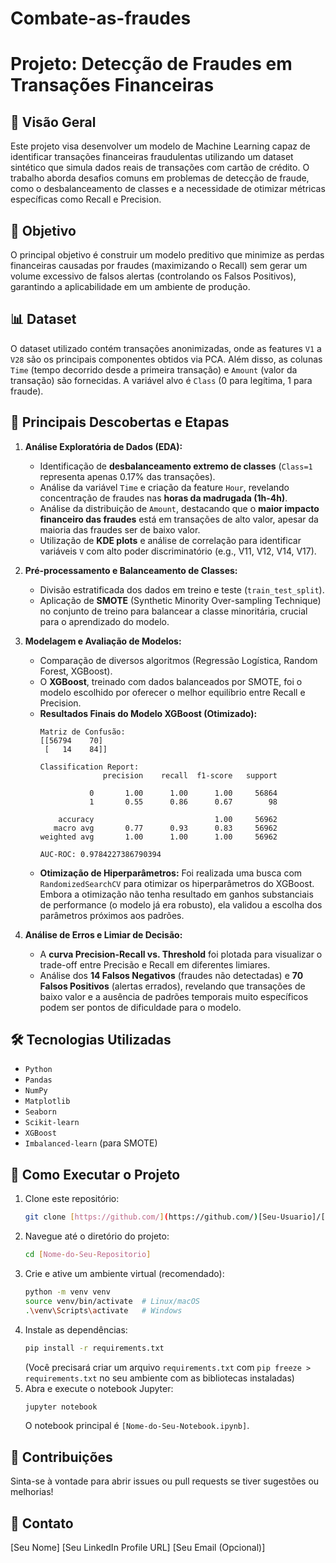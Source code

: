 # Combate-as-fraudes

# Projeto: Detecção de Fraudes em Transações Financeiras

## 🚀 Visão Geral

Este projeto visa desenvolver um modelo de Machine Learning capaz de identificar transações financeiras fraudulentas utilizando um dataset sintético que simula dados reais de transações com cartão de crédito. O trabalho aborda desafios comuns em problemas de detecção de fraude, como o desbalanceamento de classes e a necessidade de otimizar métricas específicas como Recall e Precision.

## 🎯 Objetivo

O principal objetivo é construir um modelo preditivo que minimize as perdas financeiras causadas por fraudes (maximizando o Recall) sem gerar um volume excessivo de falsos alertas (controlando os Falsos Positivos), garantindo a aplicabilidade em um ambiente de produção.

## 📊 Dataset

O dataset utilizado contém transações anonimizadas, onde as features `V1` a `V28` são os principais componentes obtidos via PCA. Além disso, as colunas `Time` (tempo decorrido desde a primeira transação) e `Amount` (valor da transação) são fornecidas. A variável alvo é `Class` (0 para legítima, 1 para fraude).

## 🔑 Principais Descobertas e Etapas

1.  **Análise Exploratória de Dados (EDA):**
    * Identificação de **desbalanceamento extremo de classes** (`Class=1` representa apenas 0.17% das transações).
    * Análise da variável `Time` e criação da feature `Hour`, revelando concentração de fraudes nas **horas da madrugada (1h-4h)**.
    * Análise da distribuição de `Amount`, destacando que o **maior impacto financeiro das fraudes** está em transações de alto valor, apesar da maioria das fraudes ser de baixo valor.
    * Utilização de **KDE plots** e análise de correlação para identificar variáveis `V` com alto poder discriminatório (e.g., V11, V12, V14, V17).

2.  **Pré-processamento e Balanceamento de Classes:**
    * Divisão estratificada dos dados em treino e teste (`train_test_split`).
    * Aplicação de **SMOTE** (Synthetic Minority Over-sampling Technique) no conjunto de treino para balancear a classe minoritária, crucial para o aprendizado do modelo.

3.  **Modelagem e Avaliação de Modelos:**
    * Comparação de diversos algoritmos (Regressão Logística, Random Forest, XGBoost).
    * O **XGBoost**, treinado com dados balanceados por SMOTE, foi o modelo escolhido por oferecer o melhor equilíbrio entre Recall e Precision.
    * **Resultados Finais do Modelo XGBoost (Otimizado):**
        ```
        Matriz de Confusão:
        [[56794    70]
         [   14    84]]

        Classification Report:
                      precision    recall  f1-score   support

                   0       1.00      1.00      1.00     56864
                   1       0.55      0.86      0.67        98

            accuracy                           1.00     56962
           macro avg       0.77      0.93      0.83     56962
        weighted avg       1.00      1.00      1.00     56962

        AUC-ROC: 0.9784227386790394
        ```
    * **Otimização de Hiperparâmetros:** Foi realizada uma busca com `RandomizedSearchCV` para otimizar os hiperparâmetros do XGBoost. Embora a otimização não tenha resultado em ganhos substanciais de performance (o modelo já era robusto), ela validou a escolha dos parâmetros próximos aos padrões.

4.  **Análise de Erros e Limiar de Decisão:**
    * A **curva Precision-Recall vs. Threshold** foi plotada para visualizar o trade-off entre Precisão e Recall em diferentes limiares.
    * Análise dos **14 Falsos Negativos** (fraudes não detectadas) e **70 Falsos Positivos** (alertas errados), revelando que transações de baixo valor e a ausência de padrões temporais muito específicos podem ser pontos de dificuldade para o modelo.

## 🛠 Tecnologias Utilizadas

* `Python`
* `Pandas`
* `NumPy`
* `Matplotlib`
* `Seaborn`
* `Scikit-learn`
* `XGBoost`
* `Imbalanced-learn` (para SMOTE)

## 🚀 Como Executar o Projeto

1.  Clone este repositório:
    ```bash
    git clone [https://github.com/](https://github.com/)[Seu-Usuario]/[Nome-do-Seu-Repositorio].git
    ```
2.  Navegue até o diretório do projeto:
    ```bash
    cd [Nome-do-Seu-Repositorio]
    ```
3.  Crie e ative um ambiente virtual (recomendado):
    ```bash
    python -m venv venv
    source venv/bin/activate  # Linux/macOS
    .\venv\Scripts\activate   # Windows
    ```
4.  Instale as dependências:
    ```bash
    pip install -r requirements.txt
    ```
    (Você precisará criar um arquivo `requirements.txt` com `pip freeze > requirements.txt` no seu ambiente com as bibliotecas instaladas)
5.  Abra e execute o notebook Jupyter:
    ```bash
    jupyter notebook
    ```
    O notebook principal é `[Nome-do-Seu-Notebook.ipynb]`.

## 🤝 Contribuições

Sinta-se à vontade para abrir issues ou pull requests se tiver sugestões ou melhorias!

## 📧 Contato

[Seu Nome]
[Seu LinkedIn Profile URL]
[Seu Email (Opcional)]
